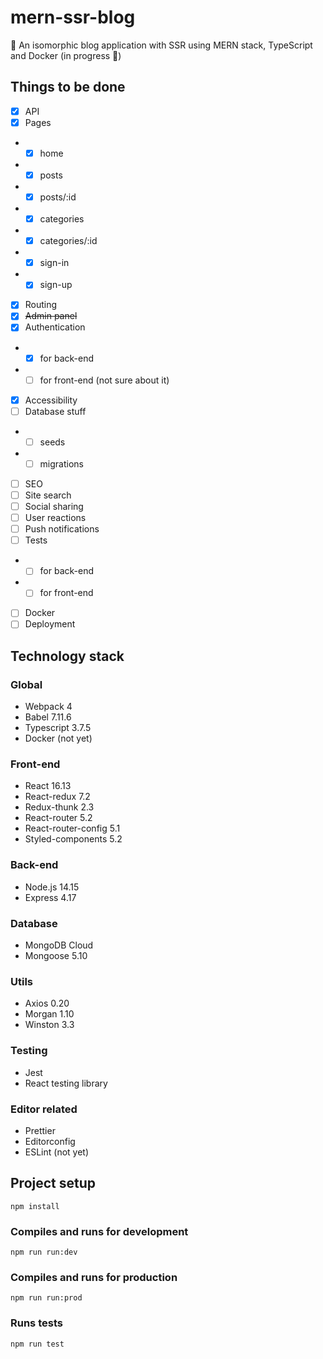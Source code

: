 # mern-ssr-blog
📰 An isomorphic blog application with SSR using MERN stack, TypeScript and Docker (in progress 🚧)

## Things to be done
- [x] API
- [x] Pages
- - [x] home 
- - [x] posts
- - [x] posts/:id 
- - [x] categories
- - [x] categories/:id
- - [x] sign-in
- - [x] sign-up
- [x] Routing
- [x] ~~Admin panel~~
- [x] Authentication
- - [x] for back-end
- - [ ] for front-end (not sure about it)
- [x] Accessibility
- [ ] Database stuff
- - [ ] seeds
- - [ ] migrations
- [ ] SEO
- [ ] Site search
- [ ] Social sharing
- [ ] User reactions
- [ ] Push notifications
- [ ] Tests
- - [ ] for back-end
- - [ ] for front-end
- [ ] Docker
- [ ] Deployment

## Technology stack

### Global
- Webpack 4
- Babel 7.11.6
- Typescript 3.7.5
- Docker (not yet)

### Front-end
- React 16.13
- React-redux 7.2
- Redux-thunk 2.3
- React-router 5.2
- React-router-config 5.1
- Styled-components 5.2

### Back-end
- Node.js 14.15
- Express 4.17

### Database
- MongoDB Cloud
- Mongoose 5.10

### Utils
- Axios 0.20
- Morgan 1.10
- Winston 3.3

### Testing
- Jest
- React testing library

### Editor related
- Prettier
- Editorconfig
- ESLint (not yet)

## Project setup
```
npm install
```

### Compiles and runs for development
```
npm run run:dev
```

### Compiles and runs for production
```
npm run run:prod
```

### Runs tests
```
npm run test
```
